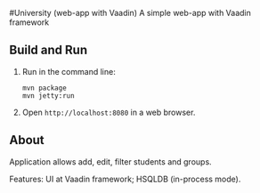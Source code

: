 #University (web-app with Vaadin)
A simple web-app with Vaadin framework



Build and Run
-------------

1. Run in the command line:
	```
	mvn package
	mvn jetty:run
	```

2. Open `http://localhost:8080` in a web browser.

About
-----

Application allows add, edit, filter students and groups. 

Features: UI at Vaadin framework; HSQLDB (in-process mode).
